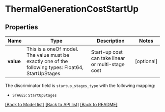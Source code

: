 # ThermalGenerationCostStartUp

## Properties

Name | Type | Description | Notes
------------ | ------------- | ------------- | -------------
**value** | This is a oneOf model. The value must be exactly one of the following types: Float64, StartUpStages | Start-up cost can take linear or multi-stage cost | [optional]

The discriminator field is `startup_stages_type` with the following mapping:

- `STAGES`: `StartUpStages`

[[Back to Model list]](../README.md#models) [[Back to API list]](../README.md#api-endpoints) [[Back to README]](../README.md)
